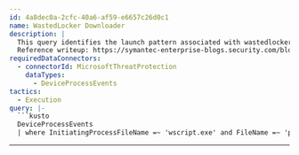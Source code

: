 ```yaml
---
id: 4a8dec0a-2cfc-40a6-af59-e6657c26d0c1
name: WastedLocker Downloader
description: |
  This query identifies the launch pattern associated with wastedlocker ransomware.
  Reference writeup: https://symantec-enterprise-blogs.security.com/blogs/threat-intelligence/wastedlocker-ransomware-us
requiredDataConnectors:
  - connectorId: MicrosoftThreatProtection
    dataTypes:
      - DeviceProcessEvents
tactics:
  - Execution
query: |-
  ```kusto
  DeviceProcessEvents
  | where InitiatingProcessFileName =~ 'wscript.exe' and FileName =~ 'powershell.exe' and InitiatingProcessCommandLine matches regex @"(?i)\\chrome\.update\..+?\.js"
  ```
---
```


